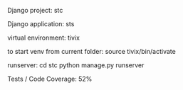 


Django project: stc

Django application: sts


virtual environment: tivix

to start venv from current folder: source tivix/bin/activate

runserver: cd stc
           python manage.py runserver
           
           
Tests / Code Coverage: 52%




